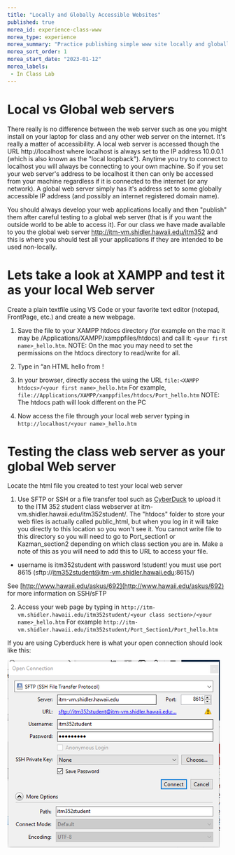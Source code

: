 ```yaml
---
title: "Locally and Globally Accessible Websites"
published: true
morea_id: experience-class-www
morea_type: experience
morea_summary: "Practice publishing simple www site locally and globally"
morea_sort_order: 1
morea_start_date: "2023-01-12"
morea_labels:
 - In Class Lab
---
```

# Local vs Global web servers
There really is no difference between the web server such as one you might install on your laptop for class and any other web server on the internet. It's really a matter of accessibility. A local web server is accessed though the URL http://localhost where localhost is always set to the IP address 10.0.0.1 (which is also known as the "local loopback"). Anytime you try to connect to localhost you will always be connecting to your own machine. So if you set your web server's address to be localhost it then can only be accessed from your machine regardless if it is connected to the internet (or any network). A global web server simply has it's address set to some globally accessible IP address (and possibly an internet registered domain name).

You should always develop your web applications locally and then "publish" them after careful testing to a global web server (that is if you want the outside world to be able to access it). For our class we have made available to you the global web server http://itm-vm.shidler.hawaii.edu/itm352 and this is where you should test all your applications if they are intended to be used non-locally.

# Lets take a look at XAMPP and test it as your local Web server


Create a plain textfile using VS Code or your favorite text editor (notepad, FrontPage, etc.) and create a new webpage.

  1. Save the file to your XAMPP htdocs directory (for example on the mac it may be /Applications/XAMPP/xamppfiles/htdocs) and call it: `<your first name>_hello.htm`. NOTE: On the mac you may need to set the permissions on the htdocs directory to read/write for all. 

  2. Type in “an HTML hello from <YOUR NAME>!

  3. In your browser, directly access the using the URL `file:<XAMPP htdocs>/<your first name>_hello.htm` For example, `file://Applications/XAMPP/xamppfiles/htdocs/Port_hello.htm`  NOTE: The htdocs path will look different on the PC

  4. Now access the file through your local web server typing in `http://localhost/<your name>_hello.htm`
  
  
# Testing the class web server as your global Web server

Locate the html file you created to test your local web server 

  1. Use SFTP or SSH or a file transfer tool such as [CyberDuck](https://cyberduck.io/?l=en) to upload it to the ITM 352 student class webserver at itm-vm.shidler.hawaii.edu/itm352student/<your class section>. The "htdocs" folder to store your web files is actually called public_html, but when you log in it will take you directly to this location so you won't see it. You cannot write file to this directory so you will need to go to Port_section1 or Kazman_section2 depending on which class section you are in. Make a note of this as you will need to add this to URL to access your file.
    
   - username is itm352student with password !student! you must use port 8615  (sftp://itm352student@itm-vm.shidler.hawaii.edu:8615/)

   See [http://www.hawaii.edu/askus/692](http://www.hawaii.edu/askus/692) for more information on SSH/sFTP 
   
  2. Access your web page by typing in `http://itm-vm.shidler.hawaii.edu/itm352student/<your class section>/<your name>_hello.htm` For example `http://itm-vm.shidler.hawaii.edu/itm352student/Port_Section1/Port_hello.htm`
   
  
  If you are using Cyberduck here is what your open connection should look like this:
  
  ![cyberduck_config](cyberduck_config.png)
